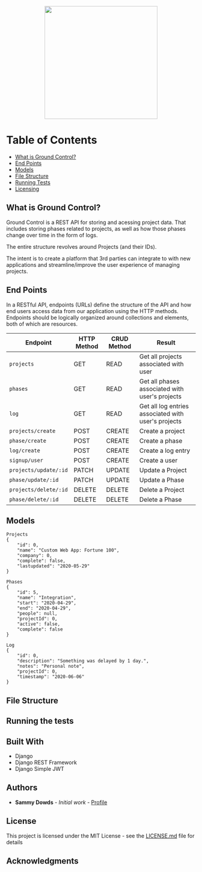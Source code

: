 <p align="center">
    <img src='https://github.com/sammydowds/django-rest-automate-pm/blob/master/djangorestautomatepm/ground_control.png' width="300" height="300"/>
</p>

Table of Contents
======================

* [What is Ground Control?](#what-is-projectile)
* [End Points](#end-points)
* [Models](#data-structure)
* [File Structure](#file-structure)
* [Running Tests](#running-tests)
* [Licensing](#license)

## What is Ground Control? 
Ground Control is a REST API for storing and acessing project data. That includes storing phases related to projects, as well as how those phases change over time in the form of logs. 

The entire structure revolves around Projects (and their IDs). 

The intent is to create a platform that 3rd parties can integrate to with new applications and streamline/improve the user experience of managing projects. 

## End Points 
In a RESTful API, endpoints (URLs) define the structure of the API and how end users access data from our application using the HTTP methods. Endpoints should be logically organized around collections and elements, both of which are resources.

Endpoint | HTTP Method | CRUD Method | Result
-- | -- | -- |--
`projects` | GET | READ	| Get all projects associated with user
`phases` | GET | READ | Get all phases associated with user's projects
`log`     | GET | READ | Get all log entries associated with user's projects
`projects/create`	|POST| CREATE|	Create a project
`phase/create`	|POST |CREATE	|Create a phase
`log/create`	    |POST |CREATE	|Create a log entry
`signup/user`     |POST |CREATE| Create a user
`projects/update/:id` |PATCH |UPDATE| Update a Project
`phase/update/:id` |PATCH |UPDATE |Update a Phase 
`projects/delete/:id` |DELETE |DELETE| Delete a Project
`phase/delete/:id` |DELETE |DELETE |Delete a Phase  

## Models 
    Projects
    {
        "id": 0,
        "name": "Custom Web App: Fortune 100",
        "company": 0,
        "complete": false,
        "lastupdated": "2020-05-29"
    }
    
    Phases
    {
        "id": 5,
        "name": "Integration",
        "start": "2020-04-29",
        "end": "2020-04-29",
        "people": null,
        "projectId": 0,
        "active": false,
        "complete": false
    }

    Log
    {
        "id": 0,
        "description": "Something was delayed by 1 day.",
        "notes": "Personal note", 
        "projectId": 0,
        "timestamp": "2020-06-06"
    }

## File Structure 

## Running the tests

## Built With

* Django 
* Django REST Framework 
* Django Simple JWT

## Authors

* **Sammy Dowds** - *Initial work* - [Profile](https://github.com/sammydowds)

## License

This project is licensed under the MIT License - see the [LICENSE.md](LICENSE.md) file for details

## Acknowledgments
